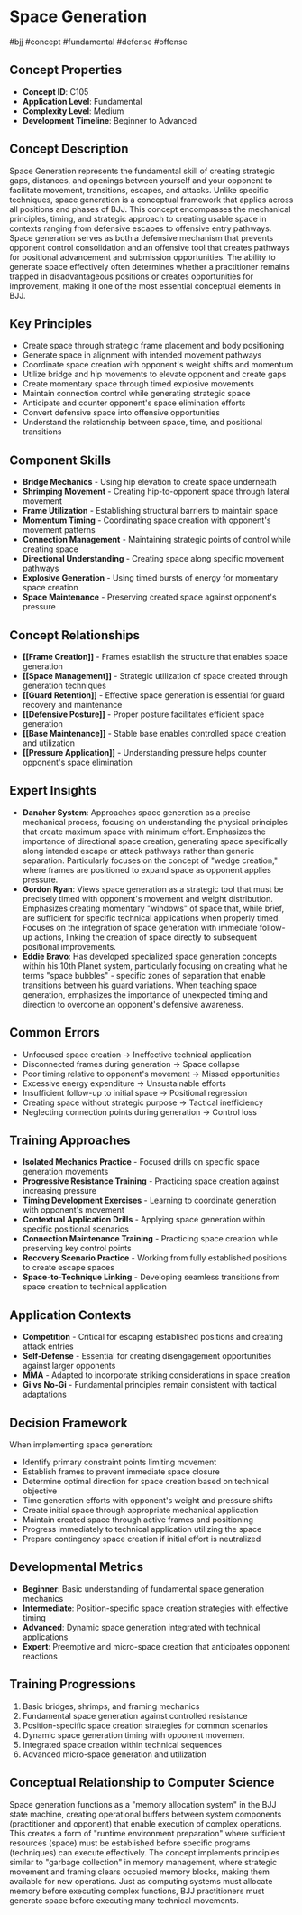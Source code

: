 # Space Generation
#bjj #concept #fundamental #defense #offense

## Concept Properties
- **Concept ID**: C105
- **Application Level**: Fundamental
- **Complexity Level**: Medium
- **Development Timeline**: Beginner to Advanced

## Concept Description
Space Generation represents the fundamental skill of creating strategic gaps, distances, and openings between yourself and your opponent to facilitate movement, transitions, escapes, and attacks. Unlike specific techniques, space generation is a conceptual framework that applies across all positions and phases of BJJ. This concept encompasses the mechanical principles, timing, and strategic approach to creating usable space in contexts ranging from defensive escapes to offensive entry pathways. Space generation serves as both a defensive mechanism that prevents opponent control consolidation and an offensive tool that creates pathways for positional advancement and submission opportunities. The ability to generate space effectively often determines whether a practitioner remains trapped in disadvantageous positions or creates opportunities for improvement, making it one of the most essential conceptual elements in BJJ.

## Key Principles
- Create space through strategic frame placement and body positioning
- Generate space in alignment with intended movement pathways
- Coordinate space creation with opponent's weight shifts and momentum
- Utilize bridge and hip movements to elevate opponent and create gaps
- Create momentary space through timed explosive movements
- Maintain connection control while generating strategic space
- Anticipate and counter opponent's space elimination efforts
- Convert defensive space into offensive opportunities
- Understand the relationship between space, time, and positional transitions

## Component Skills
- **Bridge Mechanics** - Using hip elevation to create space underneath
- **Shrimping Movement** - Creating hip-to-opponent space through lateral movement
- **Frame Utilization** - Establishing structural barriers to maintain space
- **Momentum Timing** - Coordinating space creation with opponent's movement patterns
- **Connection Management** - Maintaining strategic points of control while creating space
- **Directional Understanding** - Creating space along specific movement pathways
- **Explosive Generation** - Using timed bursts of energy for momentary space creation
- **Space Maintenance** - Preserving created space against opponent's pressure

## Concept Relationships
- **[[Frame Creation]]** - Frames establish the structure that enables space generation
- **[[Space Management]]** - Strategic utilization of space created through generation techniques
- **[[Guard Retention]]** - Effective space generation is essential for guard recovery and maintenance
- **[[Defensive Posture]]** - Proper posture facilitates efficient space generation
- **[[Base Maintenance]]** - Stable base enables controlled space creation and utilization
- **[[Pressure Application]]** - Understanding pressure helps counter opponent's space elimination

## Expert Insights
- **Danaher System**: Approaches space generation as a precise mechanical process, focusing on understanding the physical principles that create maximum space with minimum effort. Emphasizes the importance of directional space creation, generating space specifically along intended escape or attack pathways rather than generic separation. Particularly focuses on the concept of "wedge creation," where frames are positioned to expand space as opponent applies pressure.
- **Gordon Ryan**: Views space generation as a strategic tool that must be precisely timed with opponent's movement and weight distribution. Emphasizes creating momentary "windows" of space that, while brief, are sufficient for specific technical applications when properly timed. Focuses on the integration of space generation with immediate follow-up actions, linking the creation of space directly to subsequent positional improvements.
- **Eddie Bravo**: Has developed specialized space generation concepts within his 10th Planet system, particularly focusing on creating what he terms "space bubbles" - specific zones of separation that enable transitions between his guard variations. When teaching space generation, emphasizes the importance of unexpected timing and direction to overcome an opponent's defensive awareness.

## Common Errors
- Unfocused space creation → Ineffective technical application
- Disconnected frames during generation → Space collapse
- Poor timing relative to opponent's movement → Missed opportunities
- Excessive energy expenditure → Unsustainable efforts
- Insufficient follow-up to initial space → Positional regression
- Creating space without strategic purpose → Tactical inefficiency
- Neglecting connection points during generation → Control loss

## Training Approaches
- **Isolated Mechanics Practice** - Focused drills on specific space generation movements
- **Progressive Resistance Training** - Practicing space creation against increasing pressure
- **Timing Development Exercises** - Learning to coordinate generation with opponent's movement
- **Contextual Application Drills** - Applying space generation within specific positional scenarios
- **Connection Maintenance Training** - Practicing space creation while preserving key control points
- **Recovery Scenario Practice** - Working from fully established positions to create escape spaces
- **Space-to-Technique Linking** - Developing seamless transitions from space creation to technical application

## Application Contexts
- **Competition** - Critical for escaping established positions and creating attack entries
- **Self-Defense** - Essential for creating disengagement opportunities against larger opponents
- **MMA** - Adapted to incorporate striking considerations in space creation
- **Gi vs No-Gi** - Fundamental principles remain consistent with tactical adaptations

## Decision Framework
When implementing space generation:
- Identify primary constraint points limiting movement
- Establish frames to prevent immediate space closure
- Determine optimal direction for space creation based on technical objective
- Time generation efforts with opponent's weight and pressure shifts
- Create initial space through appropriate mechanical application
- Maintain created space through active frames and positioning
- Progress immediately to technical application utilizing the space
- Prepare contingency space creation if initial effort is neutralized

## Developmental Metrics
- **Beginner**: Basic understanding of fundamental space generation mechanics
- **Intermediate**: Position-specific space creation strategies with effective timing
- **Advanced**: Dynamic space generation integrated with technical applications
- **Expert**: Preemptive and micro-space creation that anticipates opponent reactions

## Training Progressions
1. Basic bridges, shrimps, and framing mechanics
2. Fundamental space generation against controlled resistance
3. Position-specific space creation strategies for common scenarios
4. Dynamic space generation timing with opponent movement
5. Integrated space creation within technical sequences
6. Advanced micro-space generation and utilization

## Conceptual Relationship to Computer Science
Space generation functions as a "memory allocation system" in the BJJ state machine, creating operational buffers between system components (practitioner and opponent) that enable execution of complex operations. This creates a form of "runtime environment preparation" where sufficient resources (space) must be established before specific programs (techniques) can execute effectively. The concept implements principles similar to "garbage collection" in memory management, where strategic movement and framing clears occupied memory blocks, making them available for new operations. Just as computing systems must allocate memory before executing complex functions, BJJ practitioners must generate space before executing many technical movements.
